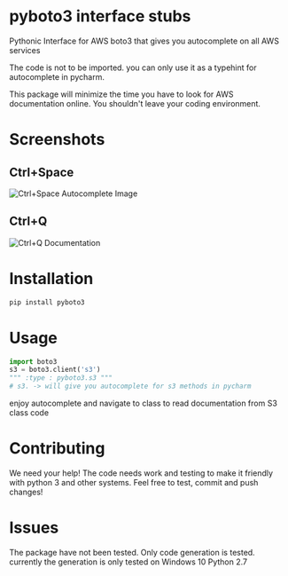 # pyboto3 interface stubs
Pythonic Interface for AWS boto3 that gives you autocomplete on all AWS services

The code is not to be imported. you can only use it as a typehint for autocomplete in pycharm.

This package will minimize the time you have to look for AWS documentation online. You shouldn't leave your coding environment.

# Screenshots
## Ctrl+Space

![Ctrl+Space Autocomplete Image](https://github.com/gehadshaat/pyboto3/blob/master/img/autocomplete.png)

## Ctrl+Q

![Ctrl+Q Documentation](https://github.com/gehadshaat/pyboto3/blob/master/img/documentation.png)

# Installation
```python
pip install pyboto3
```

# Usage
```python
import boto3
s3 = boto3.client('s3')
""" :type : pyboto3.s3 """
# s3. -> will give you autocomplete for s3 methods in pycharm
```
enjoy autocomplete and navigate to class to read documentation from S3 class code

# Contributing

We need your help! The code needs work and testing to make it friendly with python 3 and other systems. Feel free to test, commit and push changes!

# Issues
The package have not been tested. Only code generation is tested. currently the generation is only tested on Windows 10 Python 2.7


